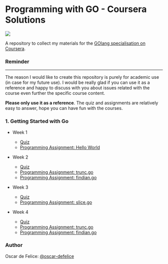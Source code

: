 # Programming with GO - Coursera Solutions

![](https://www.vertica.com/wp-content/uploads/2019/07/Golang.png)

A repository to collect my materials for the [GOlang specialisation on Coursera](https://www.coursera.org/specializations/google-golang).

### Reminder
-------------------
The reason I would like to create this repository is purely for academic use (in case for my future use).
I would be really glad if you can use it as a reference and happy to discuss with you about issues related with the course even further the specific course content.

**Please only use it as a reference**. The quiz and assignments are relatively easy to answer, hope you can have fun with the courses.  

### 1. Getting Started with Go
* Week 1
	* [Quiz](https://github.com/oscar-defelice/googleGoSpecialisation-Coursera/blob/master/GettingStartedWithGo/Week1/QuizSolution.md)
	* [Programming Assignment: Hello World](https://github.com/oscar-defelice/googleGoSpecialisation-Coursera/blob/master/GettingStartedWithGo/Week1/HelloWorld.go)

* Week 2
	* [Quiz](https://github.com/oscar-defelice/googleGoSpecialisation-Coursera/blob/master/GettingStartedWithGo/Week2/QuizSolution.md)
	* [Programming Assignment: trunc.go](https://github.com/oscar-defelice/googleGoSpecialisation-Coursera/blob/master/GettingStartedWithGo/Week2/trunc.go)
	* [Programming Assignment: findian.go](https://github.com/oscar-defelice/googleGoSpecialisation-Coursera/blob/master/GettingStartedWithGo/Week2/findian.go)

* Week 3
	* [Quiz](https://github.com/oscar-defelice/googleGoSpecialisation-Coursera/blob/master/GettingStartedWithGo/Week3/QuizSolution.md)
	* [Programming Assignment: slice.go](https://github.com/oscar-defelice/googleGoSpecialisation-Coursera/blob/master/GettingStartedWithGo/Week3/slice.go)

* Week 4
	* [Quiz](https://github.com/oscar-defelice/googleGoSpecialisation-Coursera/blob/master/GettingStartedWithGo/Week4/QuizSolution.md)
	* [Programming Assignment: trunc.go](https://github.com/oscar-defelice/googleGoSpecialisation-Coursera/blob/master/GettingStartedWithGo/Week4/trunc.go)
	* [Programming Assignment: findian.go](https://github.com/oscar-defelice/googleGoSpecialisation-Coursera/blob/master/GettingStartedWithGo/Week4/findian.go)

### Author
Oscar de Felice: [@oscar-defelice](https://github.com/oscar-defelice)
